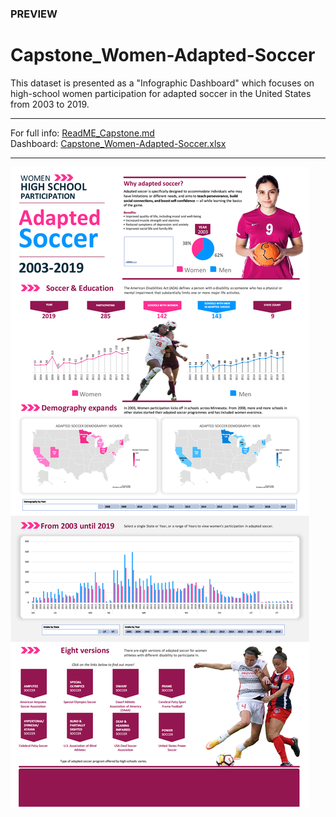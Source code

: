 ### PREVIEW
# Capstone_Women-Adapted-Soccer
This dataset is presented as a "Infographic Dashboard" which focuses on high-school women participation for adapted soccer in the United States from 2003 to 2019. 
***
For full info: [ReadME_Capstone.md](https://github.com/muhdkhairiboyani/Capstone_Women-Adapted-Soccer/blob/main/ReadME_Capstone.md) \
Dashboard: [Capstone_Women-Adapted-Soccer.xlsx](https://github.com/muhdkhairiboyani/Capstone_Women-Adapted-Soccer/blob/main/Capstone_Women-Adapted-Soccer.xlsx)
***
![Capstone_Screenshot_3000](Capstone_Screenshot_3000.jpg)

